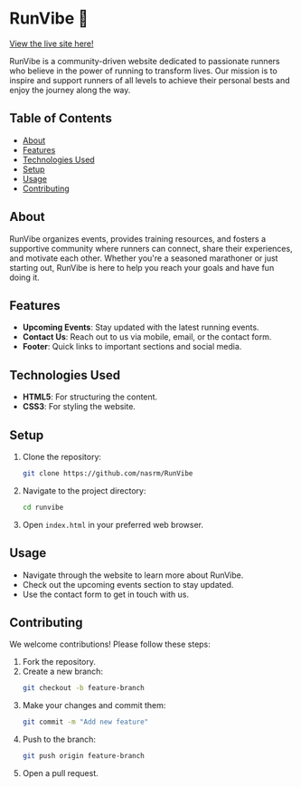 # RunVibe 🏃

[View the live site here!](https://nasrm.github.io/RunVibe)

RunVibe is a community-driven website dedicated to passionate runners who believe in the power of running to transform lives. Our mission is to inspire and support runners of all levels to achieve their personal bests and enjoy the journey along the way.

## Table of Contents

- [About](#about)
- [Features](#features)
- [Technologies Used](#technologies-used)
- [Setup](#setup)
- [Usage](#usage)
- [Contributing](#contributing)

## About

RunVibe organizes events, provides training resources, and fosters a supportive community where runners can connect, share their experiences, and motivate each other. Whether you're a seasoned marathoner or just starting out, RunVibe is here to help you reach your goals and have fun doing it.

## Features

- **Upcoming Events**: Stay updated with the latest running events.
- **Contact Us**: Reach out to us via mobile, email, or the contact form.
- **Footer**: Quick links to important sections and social media.

## Technologies Used

- **HTML5**: For structuring the content.
- **CSS3**: For styling the website.

## Setup

1. Clone the repository:
    ```sh
    git clone https://github.com/nasrm/RunVibe
    ```
2. Navigate to the project directory:
    ```sh
    cd runvibe
    ```
3. Open `index.html` in your preferred web browser.

## Usage

- Navigate through the website to learn more about RunVibe.
- Check out the upcoming events section to stay updated.
- Use the contact form to get in touch with us.

## Contributing

We welcome contributions! Please follow these steps:

1. Fork the repository.
2. Create a new branch:
    ```sh
    git checkout -b feature-branch
    ```
3. Make your changes and commit them:
    ```sh
    git commit -m "Add new feature"
    ```
4. Push to the branch:
    ```sh
    git push origin feature-branch
    ```
5. Open a pull request.
